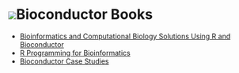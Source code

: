 # ![](/images/icons/help.gif)Bioconductor Books #

* [Bioinformatics and Computational Biology Solutions Using R and
  Bioconductor][1]
* [R Programming for Bioinformatics][2]
* [Bioconductor Case Studies][3]

[1]: bioinformatics-and-computational-biology-solutions/
[2]: r-programming-for-bioinformatics/
[3]: bioconductor-case-studies/
